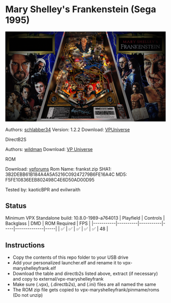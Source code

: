 # Mary Shelley's Frankenstein (Sega 1995)
![Table Preview](https://github.com/evilwraith/vpx-images/blob/main/vpx-maryshelleyfrank.png)

Authors: [schlabber34](https://vpuniverse.com/profile/11680-schlabber34/)
Version: 1.2.2
Download: [VPUniverse](https://vpuniverse.com/files/file/5763-mary-shelleys-frankenstein-sega-1995/)

DirectB2S

Authors: [wildman](https://vpuniverse.com/profile/5-wildman/)
Download: [VP Universe](https://vpuniverse.com/files/file/4399-mary-shelleys-frankenstein-sega-1995/)

ROM

Download: [vpforums](https://www.vpforums.org/index.php?app=downloads&showfile=238)
Rom Name: frankst.zip
SHA1: 3B2DEBB61B184A4A5A5216C09247279B6FE16A4C
MD5: F5FE10836EEB802498C4E6D50AD00D95

Tested by: kaoticBPR and evilwraith

## Status 

Minimum VPX Standalone build: 10.8.0-1989-a764013
| Playfield | Controls | Backglass | DMD | ROM Required | FPS | 
|-----------|----------|-----------|-----|--------------|-----|
| :white_check_mark: | :white_check_mark: | :white_check_mark: | :white_check_mark: | :white_check_mark: | 48 |

## Instructions

- Copy the contents of this repo folder to your USB drive
- Add your personalized launcher.elf and rename it to vpx-maryshelleyfrank.elf
- Download the table and directb2s listed above, extract (if necessary) and copy to external/vpx-maryshelleyfrank
- Make sure (.vpx), (.directb2s), and (.ini) files are all named the same
- The ROM zip file gets copied to vpx-maryshelleyfrank/pinmame/roms (Do not unzip)


